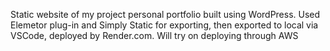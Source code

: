 Static website of my project personal portfolio built using WordPress. Used Elemetor plug-in and Simply Static for exporting, then exported to local via VSCode, deployed by Render.com. Will try on deploying through AWS
